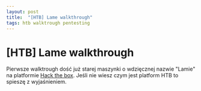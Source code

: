 ```yaml
---
layout: post
title:  "[HTB] Lame walkthrough"
tags: htb walktrough pentesting
---
```


# [HTB] Lame walkthrough

Pierwsze walktrough dość już starej maszynki o wdzięcznej nazwie "Lamie" na platformie [Hack the box](https://www.hackthebox.eu/). Jeśli nie wiesz czym jest platform HTB to spieszę z wyjaśnieniem.

